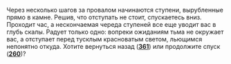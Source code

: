 Через несколько шагов за провалом начинаются ступени, вырубленные прямо в камне. Решив, что отступать не стоит, спускаетесь вниз. Проходит час, а нескончаемая череда ступеней все еще уводит вас в глубь скалы. Радует только одно: вопреки ожиданиям тьма не окружает вас, а отступает перед тусклым красноватым светом, льющимся непонятно откуда. Хотите вернуться назад ([**361**](#n_361)) или продолжите спуск ([**260**](#n_260))?

